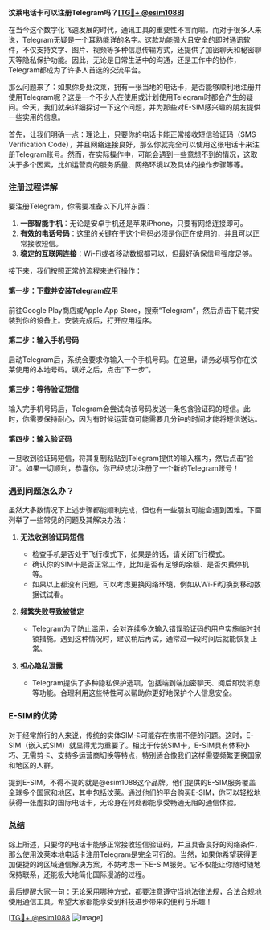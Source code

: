 **汶莱电话卡可以注册Telegram吗？[[TG💪+ @esim1088](https://t.me/s/esim1088)]**

在当今这个数字化飞速发展的时代，通讯工具的重要性不言而喻。而对于很多人来说，Telegram无疑是一个耳熟能详的名字。这款功能强大且安全的即时通讯软件，不仅支持文字、图片、视频等多种信息传输方式，还提供了加密聊天和秘密聊天等隐私保护功能。因此，无论是日常生活中的沟通，还是工作中的协作，Telegram都成为了许多人首选的交流平台。

那么问题来了：如果你身处汶莱，拥有一张当地的电话卡，是否能够顺利地注册并使用Telegram呢？这是一个不少人在使用或计划使用Telegram时都会产生的疑问。今天，我们就来详细探讨一下这个问题，并为那些对E-SIM感兴趣的朋友提供一些实用的信息。

首先，让我们明确一点：理论上，只要你的电话卡能正常接收短信验证码（SMS Verification Code），并且网络连接良好，那么你就完全可以使用这张电话卡来注册Telegram账号。然而，在实际操作中，可能会遇到一些意想不到的情况，这取决于多个因素，比如运营商的服务质量、网络环境以及具体的操作步骤等等。

### 注册过程详解

要注册Telegram，你需要准备以下几样东西：

1. **一部智能手机**：无论是安卓手机还是苹果iPhone，只要有网络连接即可。
2. **有效的电话号码**：这里的关键在于这个号码必须是你正在使用的，并且可以正常接收短信。
3. **稳定的互联网连接**：Wi-Fi或者移动数据都可以，但最好确保信号强度足够。

接下来，我们按照正常的流程来进行操作：

#### 第一步：下载并安装Telegram应用
前往Google Play商店或Apple App Store，搜索“Telegram”，然后点击下载并安装到你的设备上。安装完成后，打开应用程序。

#### 第二步：输入手机号码
启动Telegram后，系统会要求你输入一个手机号码。在这里，请务必填写你在汶莱使用的本地号码。填好之后，点击“下一步”。

#### 第三步：等待验证短信
输入完手机号码后，Telegram会尝试向该号码发送一条包含验证码的短信。此时，你需要保持耐心，因为有时候运营商可能需要几分钟的时间才能将短信送达。

#### 第四步：输入验证码
一旦收到验证码短信，将其复制粘贴到Telegram提供的输入框内，然后点击“验证”。如果一切顺利，恭喜你，你已经成功注册了一个新的Telegram账号！

### 遇到问题怎么办？

虽然大多数情况下上述步骤都能顺利完成，但也有一些朋友可能会遇到困难。下面列举了一些常见的问题及其解决办法：

1. **无法收到验证码短信**
   - 检查手机是否处于飞行模式下，如果是的话，请关闭飞行模式。
   - 确认你的SIM卡是否正常工作，比如是否有足够的余额、是否欠费停机等。
   - 如果以上都没有问题，可以考虑更换网络环境，例如从Wi-Fi切换到移动数据试试看。

2. **频繁失败导致被锁定**
   - Telegram为了防止滥用，会对连续多次输入错误验证码的用户实施临时封锁措施。遇到这种情况时，建议稍后再试，通常过一段时间后就能恢复正常。

3. **担心隐私泄露**
   - Telegram提供了多种隐私保护选项，包括端到端加密聊天、阅后即焚消息等功能。合理利用这些特性可以帮助你更好地保护个人信息安全。

### E-SIM的优势

对于经常旅行的人来说，传统的实体SIM卡可能存在携带不便的问题。这时，E-SIM（嵌入式SIM）就显得尤为重要了。相比于传统SIM卡，E-SIM具有体积小巧、无需剪卡、支持多运营商切换等特点，特别适合像我们这样需要频繁更换国家和地区的人群。

提到E-SIM，不得不提的就是@esim1088这个品牌。他们提供的E-SIM服务覆盖全球多个国家和地区，其中包括汶莱。通过他们的平台购买E-SIM，你可以轻松地获得一张虚拟的国际电话卡，无论身在何处都能享受畅通无阻的通信体验。

### 总结

综上所述，只要你的电话卡能够正常接收短信验证码，并且具备良好的网络条件，那么使用汶莱本地电话卡注册Telegram是完全可行的。当然，如果你希望获得更加便捷的跨区域通信解决方案，不妨考虑一下E-SIM服务。它不仅能让你随时随地保持联系，还能极大地简化国际漫游的过程。

最后提醒大家一句：无论采用哪种方式，都要注意遵守当地法律法规，合法合规地使用通信工具。希望大家都能享受到科技进步带来的便利与乐趣！

[[TG💪+ @esim1088](https://t.me/s/esim1088) ![Image](https://i.postimg.cc/4NQfJmqS/Snipaste-2025-05-13-00-14-12.png)]